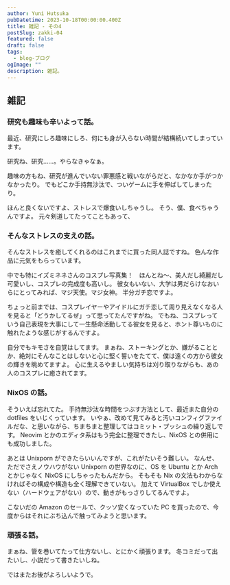 ```yaml
---
author: Yuni Hutsuka
pubDatetime: 2023-10-18T00:00:00.400Z
title: 雑記 - その4
postSlug: zakki-04
featured: false
draft: false
tags:
  - blog-ブログ
ogImage: ""
description: 雑記。
---
```


## 雑記

### 研究も趣味も辛いよって話。

最近、研究にしろ趣味にしろ、何にも身が入らない時間が結構続いてしまっています。

研究ね、研究……。やらなきゃなぁ。

趣味の方もね、研究が進んでいない罪悪感と戦いながらだと、なかなか手がつかなかったり。
でもどこか手持無沙汰で、ついゲームに手を伸ばしてしまったり。

ほんと良くないですよ、ストレスで爆食いしちゃうし。
そう、僕、食べちゃうんですよ。
元々剣道してたってこともあって、

### そんなストレスの支えの話。

そんなストレスを癒してくれるのはこれまでに買った同人誌ですね。
色んな作品に元気をもらっています。

中でも特にイズミネネさんのコスプレ写真集！　ほんとね～、美人だし綺麗だし可愛いし、コスプレの完成度も高いし。
彼女もいない、大学は男だらけなおいらにとってみれば、マジ天使。マジ女神。
半分ガチ恋ですよ。

ちょっと前までは、コスプレイヤーやアイドルにガチ恋して周り見えなくなる人を見ると「どうかしてるぜ」って思ってたんですがね。
でもね、コスプレっていう自己表現を大事にして一生懸命活動してる彼女を見ると、ホント尊いものに触れたような感じがするんですよ。

自分でもキモさを自覚はしてます。
まぁね、ストーキングとか、嫌がることとか、絶対にそんなことはしないと心に堅く誓いをたてて、僕は遠くの方から彼女の輝きを眺めてますよ。
心に生えるやましい気持ちは刈り取りながらも、あの人のコスプレに癒されてます。

### NixOS の話。

そういえば忘れてた。
手持無沙汰な時間をつぶす方法として、最近また自分の dotfiles をいじくっています。
いやぁ、改めて見てみると汚いコンフィグファイルだな、と思いながら、ちまちまと整理してはコミット・プッシュの繰り返しです。
Neovim とかのエディタ系はもう完全に整理できたし、NixOS との併用にも成功しました。

あとは Unixporn ができたらいいんですが、これがたいそう難しい。
なんせ、ただでさえノウハウがない Unixporn の世界なのに、OS を Ubuntu とか Arch とかじゃなく NixOS にしちゃったもんだから。
そもそも Nix の文法もわからなければその構成や構造も全く理解できていない。
加えて VirtualBox でしか使えない（ハードウェアがない）ので、動きがもっさりしてるんですよ。

こないだの Amazon のセールで、クッソ安くなっていた PC を買ったので、今度からはそれにぶち込んで触ってみようと思います。

### 頑張る話。

まぁね、管を巻いてたって仕方ないし、とにかく頑張ります。
冬コミだって出たいし、小説だって書きたいしね。

ではまたお後がよろしいようで。
